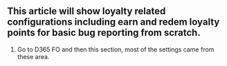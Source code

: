 ## This article will show loyalty related configurations including earn and redem loyalty points for basic bug reporting from scratch.
1. Go to D365 FO and then this section, most of the settings came from these area.<br/>
